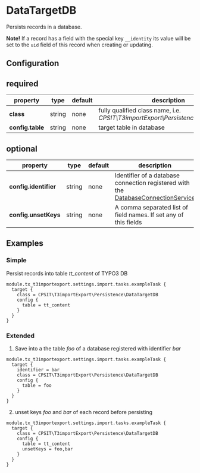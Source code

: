 DataTargetDB
=============

Persists records in a database.

**Note!**
If a record has a field with the special key `__identity` its value will be set to the `uid` field of this record when creating or updating.


## Configuration

## required
| property               | type   | default | description       | 
| -----------------------|:------:|---------|-------------------|
| **class**              | string | none    | fully qualified class name, i.e. *CPSIT\T3importExport\Persistence\DataTargetDB* |
| **config.table**       | string | none    | target table in database |

## optional
| property               | type   | default | description       | 
| -----------------------|:------:|---------|-------------------|
| **config.identifier**  | string | none    | Identifier of a database connection registered with the [DatabaseConnectionService](../Service/DatabaseConnectionService.md) |
| **config.unsetKeys**   | string | none    | A comma separated list of field names. If set any of this fields  |

## Examples

### Simple
Persist records into table _tt_content_ of TYPO3 DB 
```
module.tx_t3importexport.settings.import.tasks.exampleTask {
  target {
    class = CPSIT\T3importExport\Persistence\DataTargetDB
    config {
      table = tt_content
    }
  }
}
```

### Extended
1. Save into a the table _foo_ of a database registered with identifier _bar_
```
module.tx_t3importexport.settings.import.tasks.exampleTask {
  target {
    identifier = bar
    class = CPSIT\T3importExport\Persistence\DataTargetDB
    config {
      table = foo
    }
  }
}
```

2. unset keys _foo_ and _bar_ of each record before persisting
```
module.tx_t3importexport.settings.import.tasks.exampleTask {
  target {
    class = CPSIT\T3importExport\Persistence\DataTargetDB
    config {
      table = tt_content
      unsetKeys = foo,bar
    }
  }
}
```

